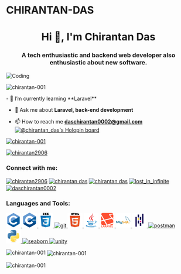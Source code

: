 

# CHIRANTAN-DAS

<h1 align="center">Hi 👋, I'm Chirantan Das</h1>
<h3 align="center">A tech enthusiastic and backend web developer also enthusiastic about new software.</h3>
<img align="center" alt="Coding"  src="https://camo.githubusercontent.com/5ddf73ad3a205111cf8c686f687fc216c2946a75005718c8da5b837ad9de78c9/68747470733a2f2f7468756d62732e6766796361742e636f6d2f4576696c4e657874446576696c666973682d736d616c6c2e676966">

<p align="left"> <img src="https://komarev.com/ghpvc/?username=chirantan-001&label=Profile%20views&color=0e75b6&style=flat" alt="chirantan-001" /> </p>
- 🌱 I’m currently learning **Laravel**

- 💬 Ask me about **Laravel, back-end development**

- 📫 How to reach me **daschirantan0002@gmail.com**
[![@chirantan_das's Holopin board](https://holopin.me/chirantan_das)](https://holopin.io/@chirantan_das)

<p align="left"> <a href="https://github.com/ryo-ma/github-profile-trophy"><img src="https://github-profile-trophy.vercel.app/?username=chirantan-001" alt="chirantan-001" /></a> </p>

<p align="left"> <a href="https://twitter.com/chirantan2906" target="blank"><img src="https://img.shields.io/twitter/follow/chirantan2906?logo=twitter&style=for-the-badge" alt="chirantan2906" /></a> </p>

<h3 align="left">Connect with me:</h3>
<p align="left">
<a href="https://twitter.com/chirantan2906" target="blank"><img align="center" src="https://raw.githubusercontent.com/rahuldkjain/github-profile-readme-generator/master/src/images/icons/Social/twitter.svg" alt="chirantan2906" height="30" width="40" /></a>
<a href="https://linkedin.com/in/chirantan das" target="blank"><img align="center" src="https://raw.githubusercontent.com/rahuldkjain/github-profile-readme-generator/master/src/images/icons/Social/linked-in-alt.svg" alt="chirantan das" height="30" width="40" /></a>
<a href="https://fb.com/chirantan das" target="blank"><img align="center" src="https://raw.githubusercontent.com/rahuldkjain/github-profile-readme-generator/master/src/images/icons/Social/facebook.svg" alt="chirantan das" height="30" width="40" /></a>
<a href="https://instagram.com/lost_in_infinite" target="blank"><img align="center" src="https://raw.githubusercontent.com/rahuldkjain/github-profile-readme-generator/master/src/images/icons/Social/instagram.svg" alt="lost_in_infinite" height="30" width="40" /></a>
<a href="https://www.hackerrank.com/daschirantan0002" target="blank"><img align="center" src="https://raw.githubusercontent.com/rahuldkjain/github-profile-readme-generator/master/src/images/icons/Social/hackerrank.svg" alt="daschirantan0002" height="30" width="40" /></a>
</p>


<h3 align="left">Languages and Tools:</h3>
<p align="left"> <a href="https://www.cprogramming.com/" target="_blank" rel="noreferrer"> <img src="https://raw.githubusercontent.com/devicons/devicon/master/icons/c/c-original.svg" alt="c" width="40" height="40"/> </a> <a href="https://www.w3schools.com/cpp/" target="_blank" rel="noreferrer"> <img src="https://raw.githubusercontent.com/devicons/devicon/master/icons/cplusplus/cplusplus-original.svg" alt="cplusplus" width="40" height="40"/> </a> <a href="https://www.w3schools.com/css/" target="_blank" rel="noreferrer"> <img src="https://raw.githubusercontent.com/devicons/devicon/master/icons/css3/css3-original-wordmark.svg" alt="css3" width="40" height="40"/> </a> <a href="https://git-scm.com/" target="_blank" rel="noreferrer"> <img src="https://www.vectorlogo.zone/logos/git-scm/git-scm-icon.svg" alt="git" width="40" height="40"/> </a> <a href="https://www.w3.org/html/" target="_blank" rel="noreferrer"> <img src="https://raw.githubusercontent.com/devicons/devicon/master/icons/html5/html5-original-wordmark.svg" alt="html5" width="40" height="40"/> </a> <a href="https://www.java.com" target="_blank" rel="noreferrer"> <img src="https://raw.githubusercontent.com/devicons/devicon/master/icons/java/java-original.svg" alt="java" width="40" height="40"/> </a> <a href="https://laravel.com/" target="_blank" rel="noreferrer"> <img src="https://raw.githubusercontent.com/devicons/devicon/master/icons/laravel/laravel-plain-wordmark.svg" alt="laravel" width="40" height="40"/> </a> <a href="https://www.mysql.com/" target="_blank" rel="noreferrer"> <img src="https://raw.githubusercontent.com/devicons/devicon/master/icons/mysql/mysql-original-wordmark.svg" alt="mysql" width="40" height="40"/> </a> <a href="https://pandas.pydata.org/" target="_blank" rel="noreferrer"> <img src="https://raw.githubusercontent.com/devicons/devicon/2ae2a900d2f041da66e950e4d48052658d850630/icons/pandas/pandas-original.svg" alt="pandas" width="40" height="40"/> </a> <a href="https://postman.com" target="_blank" rel="noreferrer"> <img src="https://www.vectorlogo.zone/logos/getpostman/getpostman-icon.svg" alt="postman" width="40" height="40"/> </a> <a href="https://www.python.org" target="_blank" rel="noreferrer"> <img src="https://raw.githubusercontent.com/devicons/devicon/master/icons/python/python-original.svg" alt="python" width="40" height="40"/> </a> <a href="https://seaborn.pydata.org/" target="_blank" rel="noreferrer"> <img src="https://seaborn.pydata.org/_images/logo-mark-lightbg.svg" alt="seaborn" width="40" height="40"/> </a> <a href="https://unity.com/" target="_blank" rel="noreferrer"> <img src="https://www.vectorlogo.zone/logos/unity3d/unity3d-icon.svg" alt="unity" width="40" height="40"/> </a> </p>

<p><img align="left" src="https://github-readme-stats.vercel.app/api/top-langs?username=chirantan-001&show_icons=true&locale=en&layout=compact" alt="chirantan-001" /></p>

<p>&nbsp;<img align="center" src="https://github-readme-stats.vercel.app/api?username=chirantan-001&show_icons=true&locale=en" alt="chirantan-001" /></p>

<p><img align="center" src="https://github-readme-streak-stats.herokuapp.com/?user=chirantan-001&" alt="chirantan-001" /></p>
